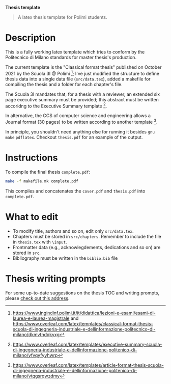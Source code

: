 **Thesis template**

> A latex thesis template for Polimi students.

# Description

This is a fully working latex template which tries to conform by the Politecnico
di Milano standards for master thesis's production.

The current template is the "Classical format thesis" published on October 2021
by the Scuola 3I @ Polimi [^1]; I've just modified the structure to define thesis data 
into a single data file (`src/data.tex`), added a makefile for compiling the thesis and a folder for
each chapter's file. 

The Scuola 3I mandates that, for a thesis with a reviewer, an extended six page
executive summary must be provided; this abstract must be written accoridng to
the Executive Summary template [^2].

In alternative, the CCS of computer science and engineering allows a Journal
format (30 pages) to be written according to another template [^3].

In principle, you shouldn't need anything else for running it besides `gnu make`
`pdflatex`. Checkout `thesis.pdf` for an example of the output.

# Instructions

To compile the final thesis `complete.pdf`:

```sh
make -f makefile.mk complete.pdf
```

This compiles and concatenates the `cover.pdf` and `thesis.pdf` into
`complete.pdf`.

# What to edit

- To modify title, authors and so on, edit only `src/data.tex`.
- Chapters must be stored in `src/chapters`. Remember to include the file in
  `thesis.tex` with `\input`.
- Frontmatter data (e.g., acknowlegdements, dedications and so on) are stored in
  `src`.
- Bibliography must be written in the `biblio.bib` file

# Thesis writing prompts

For some up-to-date suggestions on the thesis TOC and writing prompts, please
[check out this address](https://www.notion.so/Thesis-writing-prompts-445476388185454ba03440220fa00a64).

[^1]: https://www.ingindinf.polimi.it/it/didattica/lezioni-e-esami/esami-di-laurea-e-laurea-magistrale and https://www.overleaf.com/latex/templates/classical-format-thesis-scuola-di-ingegneria-industriale-e-dellinformazione-politecnico-di-milano/dkmvtndqkyxg

[^2]:  https://www.overleaf.com/latex/templates/executive-summary-scuola-di-ingegneria-industriale-e-dellinformazione-politenico-di-milano/yfvqyfyyhwrp

[^3]:  https://www.overleaf.com/latex/templates/article-format-thesis-scuola-di-ingegneria-industriale-e-dellinformazione-politenico-di-milano/vtqgsrqwzdmy
